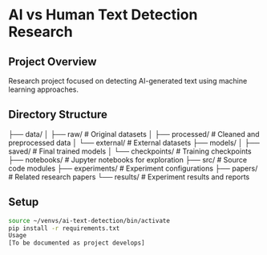 # AI vs Human Text Detection Research

## Project Overview
Research project focused on detecting AI-generated text using machine learning approaches.

## Directory Structure
├── data/
│   ├── raw/           # Original datasets
│   ├── processed/     # Cleaned and preprocessed data
│   └── external/      # External datasets
├── models/
│   ├── saved/         # Final trained models
│   └── checkpoints/   # Training checkpoints
├── notebooks/         # Jupyter notebooks for exploration
├── src/               # Source code modules
├── experiments/       # Experiment configurations
├── papers/           # Related research papers
└── results/          # Experiment results and reports

## Setup
```bash
source ~/venvs/ai-text-detection/bin/activate
pip install -r requirements.txt
Usage
[To be documented as project develops]
